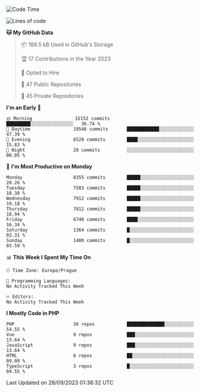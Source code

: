 <!--START_SECTION:waka-->
![Code Time](http://img.shields.io/badge/Code%20Time-1%2C583%20hrs%2058%20mins-blue)

![Lines of code](https://img.shields.io/badge/From%20Hello%20World%20I%27ve%20Written-13.4%20million%20lines%20of%20code-blue)

**🐱 My GitHub Data** 

> 📦 188.5 kB Used in GitHub's Storage 
 > 
> 🏆 17 Contributions in the Year 2023
 > 
> 💼 Opted to Hire
 > 
> 📜 47 Public Repositories 
 > 
> 🔑 45 Private Repositories 
 > 
**I'm an Early 🐤** 

```text
🌞 Morning                15152 commits       █████████░░░░░░░░░░░░░░░░   36.74 % 
🌆 Daytime                19546 commits       ████████████░░░░░░░░░░░░░   47.39 % 
🌃 Evening                6528 commits        ████░░░░░░░░░░░░░░░░░░░░░   15.83 % 
🌙 Night                  20 commits          ░░░░░░░░░░░░░░░░░░░░░░░░░   00.05 % 
```
📅 **I'm Most Productive on Monday** 

```text
Monday                   8355 commits        █████░░░░░░░░░░░░░░░░░░░░   20.26 % 
Tuesday                  7583 commits        █████░░░░░░░░░░░░░░░░░░░░   18.38 % 
Wednesday                7912 commits        █████░░░░░░░░░░░░░░░░░░░░   19.18 % 
Thursday                 7812 commits        █████░░░░░░░░░░░░░░░░░░░░   18.94 % 
Friday                   6740 commits        ████░░░░░░░░░░░░░░░░░░░░░   16.34 % 
Saturday                 1364 commits        █░░░░░░░░░░░░░░░░░░░░░░░░   03.31 % 
Sunday                   1480 commits        █░░░░░░░░░░░░░░░░░░░░░░░░   03.59 % 
```


📊 **This Week I Spent My Time On** 

```text
🕑︎ Time Zone: Europe/Prague

💬 Programming Languages: 
No Activity Tracked This Week

🔥 Editors: 
No Activity Tracked This Week
```

**I Mostly Code in PHP** 

```text
PHP                      36 repos            ██████████████░░░░░░░░░░░   54.55 % 
Vue                      9 repos             ███░░░░░░░░░░░░░░░░░░░░░░   13.64 % 
JavaScript               9 repos             ███░░░░░░░░░░░░░░░░░░░░░░   13.64 % 
HTML                     6 repos             ██░░░░░░░░░░░░░░░░░░░░░░░   09.09 % 
TypeScript               3 repos             █░░░░░░░░░░░░░░░░░░░░░░░░   04.55 % 
```




 Last Updated on 28/09/2023 01:38:32 UTC
<!--END_SECTION:waka-->
<!--
**AlexKratky/AlexKratky** is a ✨ _special_ ✨ repository because its `README.md` (this file) appears on your GitHub profile.

Here are some ideas to get you started:

- 🔭 I’m currently working on ...
- 🌱 I’m currently learning ...
- 👯 I’m looking to collaborate on ...
- 🤔 I’m looking for help with ...
- 💬 Ask me about ...
- 📫 How to reach me: ...
- 😄 Pronouns: ...
- ⚡ Fun fact: ...
-->
